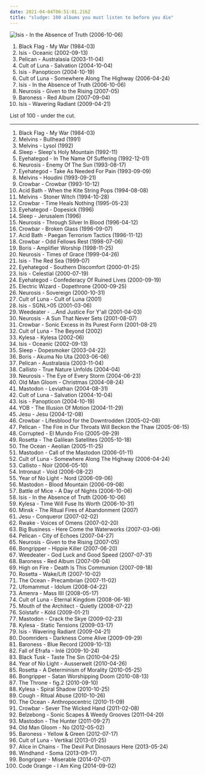 ```yaml
---
date: 2021-04-04T06:51:01.216Z
title: "sludge: 100 albums you must listen to before you die"
---
```

![Isis - In the Absence of Truth (2006-10-06)](http://coverartarchive.org/release/0ba88c6e-cc27-4d6b-bf98-638464ec069e/9123370524-500.jpg "Isis - In the Absence of Truth (2006-10-06)")
<ol class="albums">
<li data-cover="http://coverartarchive.org/release/c04c7090-1bea-4852-a4c3-6d54065117d2/21545300582-500.jpg" data-tags="hardcore punk, punk, sludge" role="button">Black Flag - My War (1984-03)</li>
<li data-cover="http://coverartarchive.org/release/e41d013a-b455-4359-84c5-c14b6112bba8/28540264236-500.jpg" data-tags="post-metal, sludge" role="button">Isis - Oceanic (2002-09-13)</li>
<li data-cover="http://coverartarchive.org/release/71794ed3-3763-482b-b24e-7a6adf751aa9/22635557412-500.jpg" data-tags="post-rock, post-metal, sludge" role="button">Pelican - Australasia (2003-11-04)</li>
<li data-cover="https://img.discogs.com/cRuOXBvTzWZ1NiZrgHh2fWOA-rQ=/fit-in/300x280/filters:strip_icc():format(jpeg):mode_rgb():quality(90)/discogs-images/R-2795498-1301372915.jpeg.jpg" data-tags="sludge, post-metal" role="button">Cult of Luna - Salvation (2004-10-04)</li>
<li data-cover="http://coverartarchive.org/release/90088a59-b98d-4960-9abf-71a65ef16e71/14236443791-500.jpg" data-tags="post-metal" role="button">Isis - Panopticon (2004-10-19)</li>
<li data-cover="http://coverartarchive.org/release/1fde8540-59cf-4c8d-8429-eb076d03fb05/21557052063-500.jpg" data-tags="post-metal, sludge" role="button">Cult of Luna - Somewhere Along The Highway (2006-04-24)</li>
<li data-cover="http://coverartarchive.org/release/0ba88c6e-cc27-4d6b-bf98-638464ec069e/9123370524-500.jpg" data-tags="sludge, post-metal, post-rock" role="button">Isis - In the Absence of Truth (2006-10-06)</li>
<li data-cover="http://coverartarchive.org/release/bc9f370a-1774-4751-b9c4-ef9d05939770/24057716895-500.jpg" data-tags="sludge, doom metal, post-metal" role="button">Neurosis - Given to the Rising (2007-05)</li>
<li data-cover="http://coverartarchive.org/release/d5526d95-9288-4f45-ac86-9ff465792ecb/1369815832-500.jpg" data-tags="progressive metal, sludge metal, sludge" role="button">Baroness - Red Album (2007-09-04)</li>
<li data-cover="http://coverartarchive.org/release/e411ba3e-7a70-4336-9522-1d6c8cf0f044/3112274726-500.jpg" data-tags="post-metal, progressive metal, sludge" role="button">Isis - Wavering Radiant (2009-04-21)</li>
</ol>
List of 100 - under the cut.
<!-- more -->

_________________

<ol class="albums">
<li data-cover="http://coverartarchive.org/release/c04c7090-1bea-4852-a4c3-6d54065117d2/21545300582-500.jpg" data-tags="hardcore punk, punk, sludge" role="button">
Black Flag - My War (1984-03)
</li>
<li data-cover="http://coverartarchive.org/release/67d450b3-9f16-43e7-a819-019e6e54e074/12107471021-500.jpg" data-tags="doom metal, grunge, sludge" role="button">
Melvins - Bullhead (1991)
</li>
<li data-cover="http://coverartarchive.org/release/c7245946-b87a-49a9-abdc-1b65b4410404/1604062677-500.jpg" data-tags="sludge, drone, doom metal" role="button">
Melvins - Lysol (1992)
</li>
<li data-cover="http://coverartarchive.org/release/c02820b6-2fe7-4342-983e-617aa1bf7799/15868913031-500.jpg" data-tags="stoner metal, doom metal" role="button">
Sleep - Sleep's Holy Mountain (1992-11)
</li>
<li data-cover="http://coverartarchive.org/release/bf3fefe0-7734-43a9-a00e-4450e76a5401/19911040039-500.jpg" data-tags="sludge" role="button">
Eyehategod - In The Name Of Suffering (1992-12-01)
</li>
<li data-cover="http://coverartarchive.org/release/2d7de606-9c1d-4faf-9d47-7f9c8912d3e4/7852290321-500.jpg" data-tags="post-metal, sludge, doom metal" role="button">
Neurosis - Enemy Of The Sun (1993-08-17)
</li>
<li data-cover="http://coverartarchive.org/release/4803c26f-053b-48e3-85c4-9e503b2dd59e/19911251305-500.jpg" data-tags="sludge" role="button">
Eyehategod - Take As Needed For Pain (1993-09-09)
</li>
<li data-cover="https://img.discogs.com/PyL0yruRYNuqkpe9YHdsjjod9d8=/fit-in/600x433/filters:strip_icc():format(jpeg):mode_rgb():quality(90)/discogs-images/R-11515346-1517703332-9906.jpeg.jpg" data-tags="grunge" role="button">
Melvins - Houdini (1993-09-21)
</li>
<li data-cover="http://coverartarchive.org/release/cbd192a0-9e0b-497a-93f4-a3ae185857b9/18320649422-500.jpg" data-tags="sludge" role="button">
Crowbar - Crowbar (1993-10-12)
</li>
<li data-cover="http://coverartarchive.org/release/14e8adef-dc7e-4f7b-9c79-80af627ea817/7846949504-500.jpg" data-tags="sludge, doom metal" role="button">
Acid Bath - When the Kite String Pops (1994-08-08)
</li>
<li data-cover="http://coverartarchive.org/release/450a2f27-bd33-439c-ac3b-1e6861076399/15857977884-500.jpg" data-tags="grunge, stoner rock" role="button">
Melvins - Stoner Witch (1994-10-28)
</li>
<li data-cover="http://coverartarchive.org/release/af588a1e-1077-431b-98b3-3e7291dac6c5/19675747596-500.jpg" data-tags="sludge" role="button">
Crowbar - Time Heals Nothing (1995-05-23)
</li>
<li data-cover="http://coverartarchive.org/release/72e57b50-67a3-4689-ac55-342e4341f697/19427677722-500.jpg" data-tags="sludge, sludge metal" role="button">
Eyehategod - Dopesick (1996)
</li>
<li data-cover="https://img.discogs.com/y2olKQ62QYPn5PGJ_EhdS33EkWM=/fit-in/600x600/filters:strip_icc():format(jpeg):mode_rgb():quality(90)/discogs-images/R-1097273-1191794769.jpeg.jpg" data-tags="doom metal, stoner rock, sludge" role="button">
Sleep - Jerusalem (1996)
</li>
<li data-cover="http://coverartarchive.org/release/867a9c66-d738-3857-b967-62b9367970fc/7697193187-500.jpg" data-tags="post-metal, sludge, sludge metal" role="button">
Neurosis - Through Silver In Blood (1996-04-12)
</li>
<li data-cover="http://coverartarchive.org/release/9d98fae8-d344-4a5f-92e0-c025864a0c83/19675809935-500.jpg" data-tags="sludge, sludge metal" role="button">
Crowbar - Broken Glass (1996-09-07)
</li>
<li data-cover="http://coverartarchive.org/release/4512ec2a-f833-4be5-85d3-b2007639bcef/5651025580-500.jpg" data-tags="sludge" role="button">
Acid Bath - Paegan Terrorism Tactics (1996-11-12)
</li>
<li data-cover="http://coverartarchive.org/release/9ea95ca2-ca78-4daf-b064-a3a230569977/19400274429-500.jpg" data-tags="sludge metal" role="button">
Crowbar - Odd Fellows Rest (1998-07-06)
</li>
<li data-cover="http://coverartarchive.org/release/62965196-d2ef-4200-92f3-6e67dad070cd/3847276873-500.jpg" data-tags="drone, doom metal" role="button">
Boris - Amplifier Worship (1998-11-25)
</li>
<li data-cover="http://coverartarchive.org/release/d56380fe-d00e-42c3-841a-654254ef264a/7697244807-500.jpg" data-tags="post-metal, sludge" role="button">
Neurosis - Times of Grace (1999-04-26)
</li>
<li data-cover="http://coverartarchive.org/release/bfab7e90-c67b-433b-a365-a5c2fe4e31af/9456816625-500.jpg" data-tags="sludge" role="button">
Isis - The Red Sea (1999-07)
</li>
<li data-cover="https://img.discogs.com/XdlanQ-pVauyIKX25zVrgtnMLBM=/fit-in/300x300/filters:strip_icc():format(jpeg):mode_rgb():quality(90)/discogs-images/R-384179-1106251469.jpg.jpg" data-tags="sludge, sludge metal" role="button">
Eyehategod - Southern Discomfort (2000-01-25)
</li>
<li data-cover="https://img.discogs.com/E3zacTqfQNSLzHq_ESkjuevv5wc=/fit-in/400x400/filters:strip_icc():format(jpeg):mode_rgb():quality(90)/discogs-images/R-816626-1244854064.jpeg.jpg" data-tags="sludge, post-metal" role="button">
Isis - Celestial (2000-07-19)
</li>
<li data-cover="http://coverartarchive.org/release/76a71e8a-b523-4522-ad55-f76ad8d66eaa/4351757259-500.jpg" data-tags="sludge" role="button">
Eyehategod - Confederacy Of Ruined Lives (2000-09-19)
</li>
<li data-cover="https://img.discogs.com/ZOXVY8Cd3vVht-dC6mYeTByXv48=/fit-in/600x612/filters:strip_icc():format(jpeg):mode_rgb():quality(90)/discogs-images/R-492889-1415126037-3771.jpeg.jpg" data-tags="doom metal" role="button">
Electric Wizard - Dopethrone (2000-09-25)
</li>
<li data-cover="http://coverartarchive.org/release/bd1456ae-d0fd-4e63-8efd-ac9a95936e5a/12829230668-500.jpg" data-tags="sludge" role="button">
Neurosis - Sovereign (2000-10-31)
</li>
<li data-cover="http://coverartarchive.org/release/17432213-49df-4389-a05a-e2f91178792f/3927758235-500.jpg" data-tags="sludge" role="button">
Cult of Luna - Cult of Luna (2001)
</li>
<li data-cover="http://coverartarchive.org/release/27f00bc4-5016-48dd-a079-9b3a5e8bd8f3/9577987822-500.jpg" data-tags="sludge, post-metal" role="button">
Isis - SGNL>05 (2001-03-06)
</li>
<li data-cover="http://coverartarchive.org/release/1e52cdda-60a9-43a0-9cb7-bdc9b00af901/19910121194-500.jpg" data-tags="sludge" role="button">
Weedeater - ...And Justice For Y'all (2001-04-03)
</li>
<li data-cover="http://coverartarchive.org/release/ca11e9a4-cc91-46e4-99c1-68790f99edec/3104797376-500.jpg" data-tags="post-metal" role="button">
Neurosis - A Sun That Never Sets (2001-08-07)
</li>
<li data-cover="http://coverartarchive.org/release/322c4126-ae27-4e4d-abe9-98b53df50621/19374614389-500.jpg" data-tags="sludge, sludge metal" role="button">
Crowbar - Sonic Excess in Its Purest Form (2001-08-21)
</li>
<li data-cover="http://coverartarchive.org/release/649d1c49-3018-4a0b-b0cc-3ed64c39e373/7741304161-500.jpg" data-tags="sludge, doom metal" role="button">
Cult of Luna - The Beyond (2002)
</li>
<li data-cover="http://coverartarchive.org/release/458a88e3-a2d8-49e3-94fa-e25f3b6ca5cf/19939671912-500.jpg" data-tags="sludge metal, sludge" role="button">
Kylesa - Kylesa (2002-06)
</li>
<li data-cover="http://coverartarchive.org/release/e41d013a-b455-4359-84c5-c14b6112bba8/28540264236-500.jpg" data-tags="post-metal, sludge" role="button">
Isis - Oceanic (2002-09-13)
</li>
<li data-cover="http://coverartarchive.org/release/a97bb2e6-8e15-4f24-93be-35666727c9d1/16825470893-500.jpg" data-tags="doom metal, stoner metal" role="button">
Sleep - Dopesmoker (2003-04-22)
</li>
<li data-cover="https://img.discogs.com/aKa3diJi3OzltEG8-tobhk2bK6o=/fit-in/200x200/filters:strip_icc():format(jpeg):mode_rgb():quality(90)/discogs-images/R-1334231-1210541514.jpeg.jpg" data-tags="stoner rock" role="button">
Boris - Akuma No Uta (2003-06-06)
</li>
<li data-cover="http://coverartarchive.org/release/71794ed3-3763-482b-b24e-7a6adf751aa9/22635557412-500.jpg" data-tags="post-rock, post-metal, sludge" role="button">
Pelican - Australasia (2003-11-04)
</li>
<li data-cover="https://img.discogs.com/W16rR5c7EbORNv4nXLBq8lVt-AI=/fit-in/300x300/filters:strip_icc():format(jpeg):mode_rgb():quality(90)/discogs-images/R-674940-1153597003.jpeg.jpg" data-tags="sludge" role="button">
Callisto - True Nature Unfolds (2004-04)
</li>
<li data-cover="http://coverartarchive.org/release/9e98839e-b7e7-450b-b364-bd35f34c38be/1093713473-500.jpg" data-tags="post-metal" role="button">
Neurosis - The Eye of Every Storm (2004-06-23)
</li>
<li data-cover="http://coverartarchive.org/release/da2e11bc-924b-420e-8c94-395a68660cb6/4746584081-500.jpg" data-tags="sludge" role="button">
Old Man Gloom - Christmas (2004-08-24)
</li>
<li data-cover="https://via.placeholder.com/450" data-tags="whalecore, progressive metal" role="button">
Mastodon - Leviathan (2004-08-31)
</li>
<li data-cover="https://img.discogs.com/cRuOXBvTzWZ1NiZrgHh2fWOA-rQ=/fit-in/300x280/filters:strip_icc():format(jpeg):mode_rgb():quality(90)/discogs-images/R-2795498-1301372915.jpeg.jpg" data-tags="sludge, post-metal" role="button">
Cult of Luna - Salvation (2004-10-04)
</li>
<li data-cover="http://coverartarchive.org/release/90088a59-b98d-4960-9abf-71a65ef16e71/14236443791-500.jpg" data-tags="post-metal" role="button">
Isis - Panopticon (2004-10-19)
</li>
<li data-cover="http://coverartarchive.org/release/8c5fe4ad-f3a2-4b2e-b781-df50f524887b/25736837933-500.jpg" data-tags="doom, sludge, stoner metal" role="button">
YOB - The Illusion Of Motion (2004-11-29)
</li>
<li data-cover="http://coverartarchive.org/release/9b091bcd-f336-3381-a7c3-8783dff901d7/2536665650-500.jpg" data-tags="shoegaze, sludge" role="button">
Jesu - Jesu (2004-12-08)
</li>
<li data-cover="http://coverartarchive.org/release/111b9760-852f-4a55-9c1a-981d38f6bf70/28704207369-500.jpg" data-tags="sludge, sludge metal" role="button">
Crowbar - Lifesblood for the Downtrodden (2005-02-08)
</li>
<li data-cover="http://coverartarchive.org/release/65c232e4-cd6d-4354-a623-eab1b463d9b0/22635528848-500.jpg" data-tags="post-rock, instrumental" role="button">
Pelican - The Fire in Our Throats Will Beckon the Thaw (2005-06-15)
</li>
<li data-cover="http://coverartarchive.org/release/78abaae9-0305-4239-b27c-b0dba4ddb6b6/27838608221-500.jpg" data-tags="sludge" role="button">
Corrupted - El Mundo Frio (2005-09-29)
</li>
<li data-cover="https://img.discogs.com/4RTFVf1AIn5YU7Cij7j-it5ZtfU=/fit-in/600x533/filters:strip_icc():format(jpeg):mode_rgb():quality(90)/discogs-images/R-14481201-1575398666-6794.jpeg.jpg" data-tags="post-metal, sludge" role="button">
Rosetta - The Galilean Satellites (2005-10-18)
</li>
<li data-cover="http://coverartarchive.org/release/14c4ccd6-18df-4739-9ac1-d6ad00969d68/27820983490-500.jpg" data-tags="sludge, metal, progressive metal" role="button">
The Ocean - Aeolian (2005-11-25)
</li>
<li data-cover="http://coverartarchive.org/release/9cd95866-c534-4263-8239-5e629ab9d448/4472000578-500.jpg" data-tags="progressive metal" role="button">
Mastodon - Call of the Mastodon (2006-01-11)
</li>
<li data-cover="http://coverartarchive.org/release/1fde8540-59cf-4c8d-8429-eb076d03fb05/21557052063-500.jpg" data-tags="post-metal, sludge" role="button">
Cult of Luna - Somewhere Along The Highway (2006-04-24)
</li>
<li data-cover="http://coverartarchive.org/release/7a9d748f-03d6-484e-b45d-61cb6539a9f3/1118804524-500.jpg" data-tags="post-rock, post-metal" role="button">
Callisto - Noir (2006-05-10)
</li>
<li data-cover="http://coverartarchive.org/release/d3a0b654-b44a-44be-b36a-78abe00c8a9d/24164388061-500.jpg" data-tags="sludge, progressive metal" role="button">
Intronaut - Void (2006-08-22)
</li>
<li data-cover="http://coverartarchive.org/release/245e79d9-39b5-4590-94b4-1c76c9812378/5361787616-500.jpg" data-tags="sludge" role="button">
Year of No Light - Nord (2006-09-06)
</li>
<li data-cover="http://coverartarchive.org/release/8d683762-19ec-4f8f-8714-ab3cabe115fe/7006792441-500.jpg" data-tags="progressive metal" role="button">
Mastodon - Blood Mountain (2006-09-08)
</li>
<li data-cover="http://coverartarchive.org/release/0d792891-5e0f-4b83-bd4d-79902d314833/1624157817-500.jpg" data-tags="post-rock" role="button">
Battle of Mice - A Day of Nights (2006-10-06)
</li>
<li data-cover="http://coverartarchive.org/release/0ba88c6e-cc27-4d6b-bf98-638464ec069e/9123370524-500.jpg" data-tags="sludge, post-metal, post-rock" role="button">
Isis - In the Absence of Truth (2006-10-06)
</li>
<li data-cover="http://coverartarchive.org/release/2426b160-cf55-4ac7-b19d-1f8baf81c9af/14873258376-500.jpg" data-tags="sludge metal" role="button">
Kylesa - Time Will Fuse Its Worth (2006-10-31)
</li>
<li data-cover="http://coverartarchive.org/release/e6d3600e-c847-3ffb-b2a2-dec1f3c2b172/2691122178-500.jpg" data-tags="doom metal, sludge, post-metal" role="button">
Minsk - The Ritual Fires of Abandonment (2007)
</li>
<li data-cover="http://coverartarchive.org/release/3a99332d-e326-46d6-acdc-f9935bdb9efb/26240956893-500.jpg" data-tags="post-rock, shoegaze, drone, experimental" role="button">
Jesu - Conqueror (2007-02-02)
</li>
<li data-cover="http://coverartarchive.org/release/248fe464-fbd4-4710-90ef-5d3fefa4b9c8/27407104772-500.jpg" data-tags="doom metal, sludge, sludge metal" role="button">
Rwake - Voices of Omens (2007-02-20)
</li>
<li data-cover="http://coverartarchive.org/release/22ca7584-557d-44a1-acb0-5b5d3fe79ea9/8924189570-500.jpg" data-tags="stoner rock, sludge" role="button">
Big Business - Here Come the Waterworks (2007-03-06)
</li>
<li data-cover="http://coverartarchive.org/release/8dcdef43-6ca6-45b8-90f9-9eefe8e038d0/16157041487-500.jpg" data-tags="post-rock" role="button">
Pelican - City of Echoes (2007-04-27)
</li>
<li data-cover="http://coverartarchive.org/release/bc9f370a-1774-4751-b9c4-ef9d05939770/24057716895-500.jpg" data-tags="sludge, doom metal, post-metal" role="button">
Neurosis - Given to the Rising (2007-05)
</li>
<li data-cover="http://coverartarchive.org/release/6f8b8b1d-4f89-4d92-9688-0f2b5177ef15/26171540721-500.jpg" data-tags="sludge" role="button">
Bongripper - Hippie Killer (2007-06-20)
</li>
<li data-cover="http://coverartarchive.org/release/8051bb91-61b6-48b3-8a82-fb8762951829/19909510907-500.jpg" data-tags="stoner metal" role="button">
Weedeater - God Luck and Good Speed (2007-07-31)
</li>
<li data-cover="http://coverartarchive.org/release/d5526d95-9288-4f45-ac86-9ff465792ecb/1369815832-500.jpg" data-tags="progressive metal, sludge metal, sludge" role="button">
Baroness - Red Album (2007-09-04)
</li>
<li data-cover="http://coverartarchive.org/release/8fffbe1c-8210-4042-ae95-9c3251bef3c2/20361901512-500.jpg" data-tags="stoner metal" role="button">
High on Fire - Death Is This Communion (2007-09-18)
</li>
<li data-cover="http://coverartarchive.org/release/233fc0af-b35a-4b06-887d-1059a9735452/18650274711-500.jpg" data-tags="sludge, post-metal" role="button">
Rosetta - Wake/Lift (2007-10-02)
</li>
<li data-cover="http://coverartarchive.org/release/b06ee261-544b-49ff-acbb-d357b03523c6/16533782366-500.jpg" data-tags="progressive metal, sludge" role="button">
The Ocean - Precambrian (2007-11-02)
</li>
<li data-cover="https://img.discogs.com/LU3-gs1JtwQ_WWgq5Cac_-nwwEc=/fit-in/400x399/filters:strip_icc():format(jpeg):mode_rgb():quality(90)/discogs-images/R-1435966-1223858516.jpeg.jpg" data-tags="doom metal, stoner metal" role="button">
Ufomammut - Idolum (2008-04-22)
</li>
<li data-cover="http://coverartarchive.org/release/7aee5913-07fe-42dd-bd31-e9170fe6b631/20484635852-500.jpg" data-tags="post-metal, sludge, post-hardcore" role="button">
Amenra - Mass IIII (2008-05-17)
</li>
<li data-cover="http://coverartarchive.org/release/7db4428f-f950-496a-a2c8-5773f0b42529/2311245727-500.jpg" data-tags="sludge, post-metal" role="button">
Cult of Luna - Eternal Kingdom (2008-06-16)
</li>
<li data-cover="http://coverartarchive.org/release/c2acdb03-954b-4afc-afd1-ebb9c873a5a8/9303163464-500.jpg" data-tags="sludge" role="button">
Mouth of the Architect - Quietly (2008-07-22)
</li>
<li data-cover="http://coverartarchive.org/release/996bd661-e2db-4227-9839-4024e2efe8ed/2933297561-500.jpg" data-tags="post-metal, progressive metal, post-black metal" role="button">
Sólstafir - Köld (2009-01-21)
</li>
<li data-cover="http://coverartarchive.org/release/23610e26-f231-41fa-a71b-2d97098ddeff/13333863755-500.jpg" data-tags="progressive metal" role="button">
Mastodon - Crack the Skye (2009-02-23)
</li>
<li data-cover="https://img.discogs.com/AI7xRPGlQ_L4JE-arXLAVUV12eY=/fit-in/600x616/filters:strip_icc():format(jpeg):mode_rgb():quality(90)/discogs-images/R-1709186-1265610910.jpeg.jpg" data-tags="sludge metal" role="button">
Kylesa - Static Tensions (2009-03-17)
</li>
<li data-cover="http://coverartarchive.org/release/e411ba3e-7a70-4336-9522-1d6c8cf0f044/3112274726-500.jpg" data-tags="post-metal, progressive metal, sludge" role="button">
Isis - Wavering Radiant (2009-04-21)
</li>
<li data-cover="https://img.discogs.com/2KByuhwxAF2strMfL_JlaUYfxAo=/fit-in/600x602/filters:strip_icc():format(jpeg):mode_rgb():quality(90)/discogs-images/R-1977998-1598081433-6825.jpeg.jpg" data-tags="stoner rock, sludge" role="button">
Doomriders - Darkness Come Alive (2009-09-29)
</li>
<li data-cover="http://coverartarchive.org/release/dec9614d-1255-4fae-b2b7-09d6267d6d5d/9561730108-500.jpg" data-tags="progressive metal" role="button">
Baroness - Blue Record (2009-10-13)
</li>
<li data-cover="http://coverartarchive.org/release/ae532ee3-e084-34cb-a3ca-9e2d97f0c4d5/20106337426-500.jpg" data-tags="sludge, post-metal" role="button">
Fall of Efrafa - Inlé (2009-10-24)
</li>
<li data-cover="http://coverartarchive.org/release/84b5ab67-25b6-40b6-a1bb-d28af157c4d5/3646415633-500.jpg" data-tags="sludge" role="button">
Black Tusk - Taste The Sin (2010-04-25)
</li>
<li data-cover="http://coverartarchive.org/release/36fb516d-9eb0-4de7-b451-34ca640565b7/6237521719-500.jpg" data-tags="post-metal, sludge" role="button">
Year of No Light - Ausserwelt (2010-04-26)
</li>
<li data-cover="http://coverartarchive.org/release/98823f71-c32e-47be-9651-9cf7ac9acff8/9300211466-500.jpg" data-tags="post-metal" role="button">
Rosetta - A Determinism of Morality (2010-05-25)
</li>
<li data-cover="https://img.discogs.com/FHIKpZYK5if_foi9NxHBoxi2pk8=/fit-in/224x225/filters:strip_icc():format(jpeg):mode_rgb():quality(90)/discogs-images/R-2530612-1296139284.jpeg.jpg" data-tags="sludge, doom metal, doom" role="button">
Bongripper - Satan Worshipping Doom (2010-08-13)
</li>
<li data-cover="https://via.placeholder.com/450" data-tags="hardcore" role="button">
The Throne - fig.2 (2010-09-10)
</li>
<li data-cover="http://coverartarchive.org/release/05188f1d-652b-49d0-afb8-7b1d356c6b77/6036245193-500.jpg" data-tags="stoner metal, sludge, sludge metal" role="button">
Kylesa - Spiral Shadow (2010-10-25)
</li>
<li data-cover="https://img.discogs.com/yb_B9fW4NzM0VfNCBztAZOl_cLU=/fit-in/362x362/filters:strip_icc():format(jpeg):mode_rgb():quality(90)/discogs-images/R-2526968-1288831605.jpeg.jpg" data-tags="doom metal, sludge doom, doom, sludge" role="button">
Cough - Ritual Abuse (2010-10-26)
</li>
<li data-cover="http://coverartarchive.org/release/3c6bf386-774f-4680-93bf-286b6bf996c4/12182847250-500.jpg" data-tags="post-metal, progressive metal, experimental, sludge" role="button">
The Ocean - Anthropocentric (2010-11-09)
</li>
<li data-cover="http://coverartarchive.org/release/d5fb82fe-17ee-44fb-ba14-6edd516b94e3/1505255440-500.jpg" data-tags="sludge" role="button">
Crowbar - Sever The Wicked Hand (2011-02-08)
</li>
<li data-cover="http://coverartarchive.org/release/733c1191-652b-4c28-aedf-41954554cf70/8777985158-500.jpg" data-tags="sludge" role="button">
Belzebong - Sonic Scapes & Weedy Grooves (2011-04-20)
</li>
<li data-cover="https://via.placeholder.com/450" data-tags="progressive metal" role="button">
Mastodon - The Hunter (2011-09-27)
</li>
<li data-cover="http://coverartarchive.org/release/40cd83ab-165b-4fc2-85aa-5f1c0a2a06a5/26273231398-500.jpg" data-tags="sludge, sludge metal, atmospheric sludge metal" role="button">
Old Man Gloom - No (2012-05-02)
</li>
<li data-cover="http://coverartarchive.org/release/2f14078e-cc9a-44c4-ac66-78dc4d182235/25038495680-500.jpg" data-tags="progressive metal" role="button">
Baroness - Yellow & Green (2012-07-17)
</li>
<li data-cover="http://coverartarchive.org/release/ca88ef67-66c1-4c4c-ac3e-66d178d575d6/3169895120-500.jpg" data-tags="post-metal" role="button">
Cult of Luna - Vertikal (2013-01-25)
</li>
<li data-cover="http://coverartarchive.org/release/218fb005-d401-43e7-860a-c2841c2aaac0/4341431910-500.jpg" data-tags="heavy metal, grunge, doom metal, alternative metal, sludge metal" role="button">
Alice in Chains - The Devil Put Dinosaurs Here (2013-05-24)
</li>
<li data-cover="http://coverartarchive.org/release/694d7110-9373-4c35-8ac9-419aa0bfd752/6329214780-500.jpg" data-tags="doom metal, stoner metal" role="button">
Windhand - Soma (2013-09-17)
</li>
<li data-cover="http://coverartarchive.org/release/19a294d7-751a-4b22-b3c2-41b98e4d5236/7851396334-500.jpg" data-tags="sludge" role="button">
Bongripper - Miserable (2014-07-07)
</li>
<li data-cover="http://coverartarchive.org/release/e3238292-0cac-41cc-89dd-5db9952daf52/9439540585-500.jpg" data-tags="metalcore, hardcore, sludge, hardcore punk" role="button">
Code Orange - I Am King (2014-09-02)
</li>
</ol>